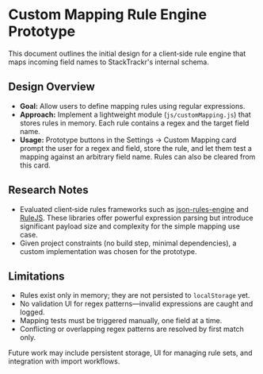 # Custom Mapping Rule Engine Prototype

This document outlines the initial design for a client‑side rule engine that maps
incoming field names to StackTrackr's internal schema.

## Design Overview
- **Goal:** Allow users to define mapping rules using regular expressions.
- **Approach:** Implement a lightweight module (`js/customMapping.js`) that stores
  rules in memory. Each rule contains a regex and the target field name.
- **Usage:** Prototype buttons in the Settings → Custom Mapping card prompt the
  user for a regex and field, store the rule, and let them test a mapping against
  an arbitrary field name. Rules can also be cleared from this card.

## Research Notes
- Evaluated client‑side rules frameworks such as
  [json-rules-engine](https://github.com/CacheControl/json-rules-engine) and
  [RuleJS](https://github.com/NorthwoodsSoftware/RuleJS). These libraries offer
  powerful expression parsing but introduce significant payload size and
  complexity for the simple mapping use case.
- Given project constraints (no build step, minimal dependencies), a custom
  implementation was chosen for the prototype.

## Limitations
- Rules exist only in memory; they are not persisted to `localStorage` yet.
- No validation UI for regex patterns—invalid expressions are caught and logged.
- Mapping tests must be triggered manually, one field at a time.
- Conflicting or overlapping regex patterns are resolved by first match only.

Future work may include persistent storage, UI for managing rule sets, and
integration with import workflows.
